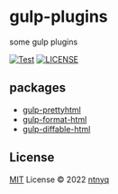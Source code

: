 # gulp-plugins

some gulp plugins

[![Test](https://github.com/ntnyq/gulp-plugins/actions/workflows/test.yml/badge.svg)](https://github.com/ntnyq/gulp-plugins/actions/workflows/test.yml)
[![LICENSE](https://img.shields.io/github/license/ntnyq/gulp-plugins.svg)](https://github.com/ntnyq/gulp-plugins/blob/master/LICENSE)

## packages

-   [gulp-prettyhtml](./packages/gulp-prettyhtml)
-   [gulp-format-html](./packages/gulp-format-html)
-   [gulp-diffable-html](./packages/gulp-diffable-html)

## License

[MIT](./LICENSE) License © 2022 [ntnyq](https://github.com/ntnyq)
